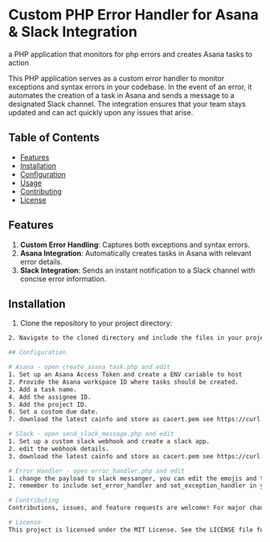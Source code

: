 # Custom PHP Error Handler for Asana & Slack Integration
a PHP application that monitors for php errors and creates Asana tasks to action

This PHP application serves as a custom error handler to monitor exceptions and syntax errors in your codebase. In the event of an error, it automates the creation of a task in Asana and sends a message to a designated Slack channel. The integration ensures that your team stays updated and can act quickly upon any issues that arise.

## Table of Contents
- [Features](#features)
- [Installation](#installation)
- [Configuration](#configuration)
- [Usage](#usage)
- [Contributing](#contributing)
- [License](#license)

## Features

1. **Custom Error Handling**: Captures both exceptions and syntax errors.
2. **Asana Integration**: Automatically creates tasks in Asana with relevant error details.
3. **Slack Integration**: Sends an instant notification to a Slack channel with concise error information.

## Installation

1. Clone the repository to your project directory:
```bash
2. Navigate to the cloned directory and include the files in your project

## Configuration

# Asana - open create_asana_task.php and edit
1. Set up an Asana Access Token and create a ENV cariable to host
2. Provide the Asana workspace ID where tasks should be created.
3. Add a task name.
4. Add the assignee ID.
5. Add the project ID.
6. Set a custom due date.
7. download the latest cainfo and store as cacert.pem see https://curl.se/docs/caextract.html

# Slack - open send_slack_message.php and edit
1. Set up a custom slack webhook and create a slack app.
2. edit the webhook details.
3. download the latest cainfo and store as cacert.pem see https://curl.se/docs/caextract.html

# Error Handler - open error_handler.php and edit
1. change the payload to slack messanger, you can edit the emojis and text as needed
2. remember to include set_error_handler and set_exception_handler in your files

# Contributing
Contributions, issues, and feature requests are welcome! For major changes, please open an issue first to discuss what you would like to change. Ensure to update tests as appropriate.

# License
This project is licensed under the MIT License. See the LICENSE file for details.
